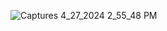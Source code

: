 ![Captures 4_27_2024 2_55_48 PM](https://github.com/atharvahire/Global-Superstore-Order-Stores-PowerBI-Visualisation/assets/132013602/a32d1c7e-7675-4916-b0bb-d811c2fe04f2)
